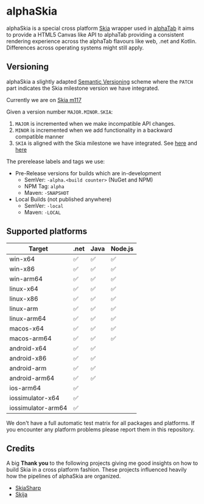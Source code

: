 # alphaSkia

alphaSkia is a special cross platform [Skia](https://skia.org/) wrapper used in [alphaTab](https://github.com/CoderLine/alphaTab) it aims to provide a HTML5 Canvas like API to alphaTab providing a consistent rendering experience across the alphaTab flavours like web, .net and Kotlin. Differences across operating systems might still apply.

## Versioning 

alphaSkia a slightly adapted [Semantic Versioning](https://semver.org/) scheme where the `PATCH` part indicates
the Skia milestone version we have integrated. 

Currently we are on [Skia m117](https://github.com/CoderLine/alphaSkia/blob/main/.gitmodules#L8)

Given a version number `MAJOR.MINOR.SKIA`:

1. `MAJOR` is incremented when we make incompatible API changes. 
2. `MINOR` is incremented when we add functionality in a backward compatible manner
3. `SKIA` is aligned with the Skia milestone we have integrated. See [here](https://skia.org/docs/user/release/#release-process) and [here](https://chromiumdash.appspot.com/schedule)

The prerelease labels and tags we use: 

* Pre-Release versions for builds which are in-development
    * SemVer: `-alpha.<build counter>` (NuGet and NPM)
    * NPM Tag: `alpha`
    * Maven: `-SNAPSHOT`
* Local Builds (not published anywhere)
    * SemVer: `-local`
    * Maven: `-LOCAL`

## Supported platforms

| Target              | .net | Java | Node.js |
|---------------------|------|------|---------|
| win-x64             | ✅    | ✅    | ✅       |
| win-x86             | ✅    | ✅    | ✅       |
| win-arm64           | ✅    | ✅    | ✅       |
| linux-x64           | ✅    | ✅    | ✅       |
| linux-x86           | ✅    | ✅    | ✅       |
| linux-arm           | ✅    | ✅    | ✅       |
| linux-arm64         | ✅    | ✅    | ✅       |
| macos-x64           | ✅    | ✅    | ✅       |
| macos-arm64         | ✅    | ✅    | ✅       |
| android-x64         | ✅    | ✅    |         |
| android-x86         | ✅    | ✅    |         |
| android-arm         | ✅    | ✅    |         |
| android-arm64       | ✅    | ✅    |         |
| ios-arm64           | ✅    |      |         |
| iossimulator-x64    | ✅    |      |         |
| iossimulator-arm64  | ✅    |      |         |

We don't have a full automatic test matrix for all packages and platforms. If you encounter any platform problems please report them in this repository.

## Credits
A big **Thank you** to the following projects giving me good insights on how to build Skia in a cross platform fashion. These projects influenced heavily how the pipelines of alphaSkia are organized.

* [SkiaSharp](https://github.com/mono/SkiaSharp/)
* [Skija](https://github.com/HumbleUI/Skija/)

